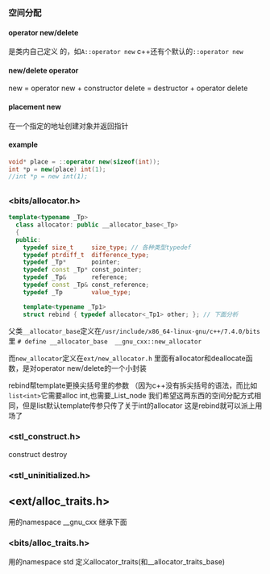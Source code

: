 ### 空间分配
#### operator new/delete
是类内自己定义 的，如`A::operator new`
c++还有个默认的`::operator new`

#### new/delete operator
new = operator new + constructor
delete = destructor + operator delete

#### placement new
在一个指定的地址创建对象并返回指针

#### example
```c++
void* place = ::operator new(sizeof(int));
int *p = new(place) int(1);
//int *p = new int(1);
```

## <memory>
### <bits/allocator.h>
```c++
template<typename _Tp>
  class allocator: public __allocator_base<_Tp>
  {
  public:
    typedef size_t     size_type; // 各种类型typedef
    typedef ptrdiff_t  difference_type;
    typedef _Tp*       pointer;
    typedef const _Tp* const_pointer;
    typedef _Tp&       reference;
    typedef const _Tp& const_reference;
    typedef _Tp        value_type;

    template<typename _Tp1>
	struct rebind { typedef allocator<_Tp1> other; }; // 下面分析
```
父类`__allocator_base`定义在`/usr/include/x86_64-linux-gnu/c++/7.4.0/bits`里
`# define __allocator_base  __gnu_cxx::new_allocator`

而`new_allocator`定义在`ext/new_allocator.h`
里面有allocator和deallocate函数，是对operator new/delete的一个小封装

rebind帮template更换尖括号里的参数
（因为c++没有拆尖括号的语法，而比如`list<int>`它需要alloc int,也需要_List_node<int>
我们希望这两东西的空间分配方式相同，但是list<int>默认template传参只传了关于int的allocator
这是rebind就可以派上用场了

### <stl_construct.h>
construct
destroy

### <stl_uninitialized.h>

## <ext/alloc_traits.h>
用的namespace __gnu_cxx
继承下面
### <bits/alloc_traits.h>
用的namespace std
定义allocator_traits(和__allocator_traits_base)

